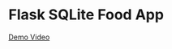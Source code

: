 # Flask SQLite Food App

[Demo Video](https://drive.google.com/file/d/1WFSjq_at4QgNKU_spZgAlTSFRO3Y5bEG/view?usp=sharing)
